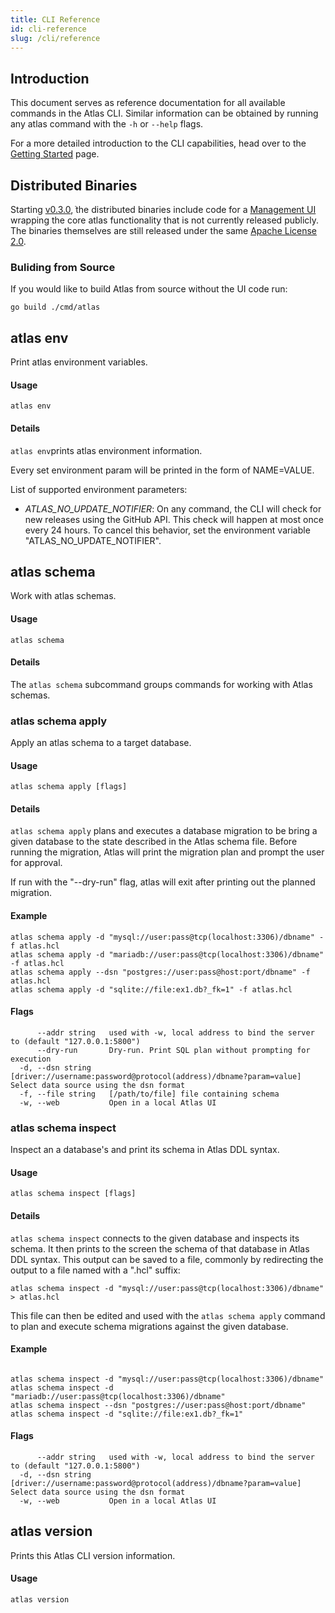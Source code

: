 ```yaml
---
title: CLI Reference
id: cli-reference
slug: /cli/reference
---
```

## Introduction

This document serves as reference documentation for all available commands in the Atlas CLI.
Similar information can be obtained by running any atlas command with the `-h` or `--help`
flags.

For a more detailed introduction to the CLI capabilities, head over to the
[Getting Started](/cli/getting-started/setting-up) page.

## Distributed Binaries

Starting [v0.3.0](https://github.com/ariga/atlas/releases/tag/v0.3.0),
ֿthe distributed binaries include code for a [Management UI](ui/intro.md) wrapping the
core atlas functionality that is not currently released publicly. The binaries
themselves are still released under the same [Apache License 2.0](https://github.com/ariga/atlas/blob/master/LICENSE).

### Buliding from Source

If you would like to build Atlas from source without the UI code run:
```shell
go build ./cmd/atlas
```

## atlas env

Print atlas environment variables.

#### Usage
```
atlas env
```

#### Details
`atlas env`prints atlas environment information.

Every set environment param will be printed in the form of NAME=VALUE.

List of supported environment parameters:
* *ATLAS_NO_UPDATE_NOTIFIER*: On any command, the CLI will check for new releases using the GitHub API.
  This check will happen at most once every 24 hours. To cancel this behavior, set the environment 
  variable "ATLAS_NO_UPDATE_NOTIFIER".


## atlas schema

Work with atlas schemas.

#### Usage
```
atlas schema
```

#### Details
The `atlas schema` subcommand groups commands for working with Atlas schemas.


### atlas schema apply

Apply an atlas schema to a target database.

#### Usage
```
atlas schema apply [flags]
```

#### Details
`atlas schema apply` plans and executes a database migration to be bring a given database
to the state described in the Atlas schema file. Before running the migration, Atlas will print the migration
plan and prompt the user for approval.

If run with the "--dry-run" flag, atlas will exit after printing out the planned migration.

#### Example

```
atlas schema apply -d "mysql://user:pass@tcp(localhost:3306)/dbname" -f atlas.hcl
atlas schema apply -d "mariadb://user:pass@tcp(localhost:3306)/dbname" -f atlas.hcl
atlas schema apply --dsn "postgres://user:pass@host:port/dbname" -f atlas.hcl
atlas schema apply -d "sqlite://file:ex1.db?_fk=1" -f atlas.hcl
```
#### Flags
```
      --addr string   used with -w, local address to bind the server to (default "127.0.0.1:5800")
      --dry-run       Dry-run. Print SQL plan without prompting for execution
  -d, --dsn string    [driver://username:password@protocol(address)/dbname?param=value] Select data source using the dsn format
  -f, --file string   [/path/to/file] file containing schema
  -w, --web           Open in a local Atlas UI

```


### atlas schema inspect

Inspect an a database's and print its schema in Atlas DDL syntax.

#### Usage
```
atlas schema inspect [flags]
```

#### Details
`atlas schema inspect` connects to the given database and inspects its schema.
It then prints to the screen the schema of that database in Atlas DDL syntax. This output can be 
saved to a file, commonly by redirecting the output to a file named with a ".hcl" suffix:

	atlas schema inspect -d "mysql://user:pass@tcp(localhost:3306)/dbname" > atlas.hcl

This file can then be edited and used with the `atlas schema apply` command to plan
and execute schema migrations against the given database. 
	

#### Example

```

atlas schema inspect -d "mysql://user:pass@tcp(localhost:3306)/dbname"
atlas schema inspect -d "mariadb://user:pass@tcp(localhost:3306)/dbname"
atlas schema inspect --dsn "postgres://user:pass@host:port/dbname"
atlas schema inspect -d "sqlite://file:ex1.db?_fk=1"
```
#### Flags
```
      --addr string   used with -w, local address to bind the server to (default "127.0.0.1:5800")
  -d, --dsn string    [driver://username:password@protocol(address)/dbname?param=value] Select data source using the dsn format
  -w, --web           Open in a local Atlas UI

```


## atlas version

Prints this Atlas CLI version information.

#### Usage
```
atlas version
```


